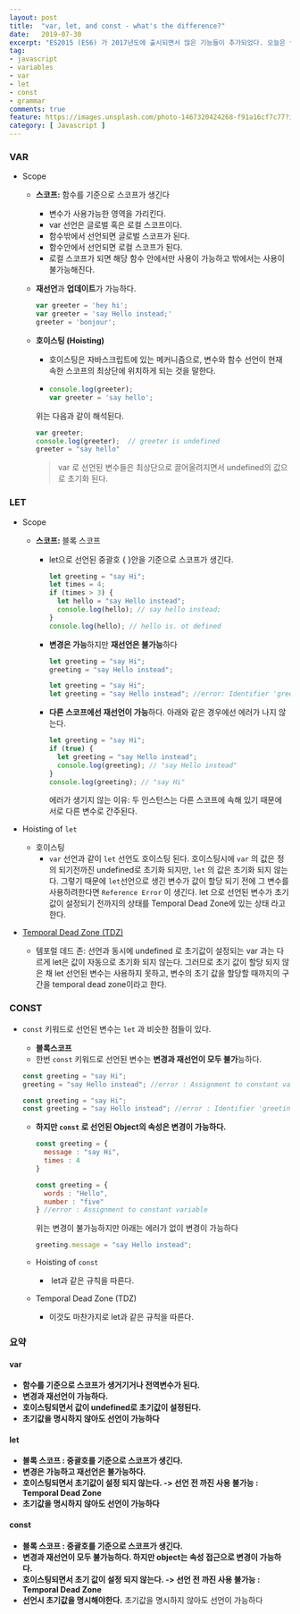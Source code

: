 ```yaml
---
layout: post
title:  "var, let, and const - what's the difference?"
date:   2019-07-30
excerpt: "ES2015 (ES6) 가 2017년도에 출시되면서 많은 기능들이 추가되었다. 오늘은 var과 let 그리고 const의 각각의 특징과 사용용도에 대해 알아보았다."
tag:
- javascript
- variables
- var
- let
- const
- grammar
comments: true
feature: https://images.unsplash.com/photo-1467320424268-f91a16cf7c77?ixlib=rb-1.2.1&ixid=eyJhcHBfaWQiOjEyMDd9&auto=format&fit=crop&w=1500&q=80
category: [ Javascript ]
---
```


### VAR

- Scope

  - **스코프:** 함수를 기준으로 스코프가 생긴다

    - 변수가 사용가능한 영역을 가리킨다.
    - var 선언은 글로벌 혹은 로컬 스코프이다.
    - 함수밖에서 선언되면 글로벌 스코프가 된다.
    - 함수안에서 선언되면 로컬 스코프가 된다.
    - 로컬 스코프가 되면 해당 함수 안에서만 사용이 가능하고 밖에서는 사용이 불가능해진다.

  - **재선언**과 **업데이트**가 가능하다.

    ```js
    var greeter = 'hey hi';
    var greeter = 'say Hello instead;'
    greeter = 'bonjour';
    ```

  - **호이스팅 (Hoisting)**

    - 호이스팅은 자바스크립트에 있는 메커니즘으로, 변수와 함수 선언이 현재 속한 스코프의 최상단에 위치하게 되는 것을 말한다. 

    - ```js
      console.log(greeter);
      var greeter = 'say hello';
      ```

    위는 다음과 같이 해석된다.

    ```js
    var greeter;
    console.log(greeter);  // greeter is undefined
    greeter = "say hello"
    ```

    > var 로 선언된 변수들은 최상단으로 끌어올려지면서 undefined의 값으로 초기화 된다.


### LET

- Scope

  - **스코프:** 블록 스코프

    - let으로 선언된 중괄호 { }안을 기준으로 스코프가 생긴다.

      ```js
      let greeting = "say Hi";
      let times = 4;
      if (times > 3) {
        let hello = "say Hello instead";
        console.log(hello); // say hello instead;
      }
      console.log(hello); // hello is. ot defined
      ```

    - **변경은 가능**하지만 **재선언은 불가능**하다

      ```js
      let greeting = "say Hi";
      greeting = "say Hello instead";
      ```

      ```js
      let greeting = "say Hi";
      let greeting = "say Hello instead"; //error: Identifier 'greeting' has already been declared
      ```

    - **다른 스코프에선 재선언이 가능**하다. 아래와 같은 경우에선 에러가 나지 않는다.

      ```js
      let greeting = "say Hi";
      if (true) {
        let greeting = "say Hello instead";
        console.log(greeting); // "say Hello instead"
      }
      console.log(greeting); // "say Hi"
      ```

      에러가 생기지 않는 이유: 두 인스턴스는 다른 스코프에 속해 있기 때문에 서로 다른 변수로 간주된다.

- Hoisting of `let` 

  - 호이스팅
    - `var` 선언과 같이 `let` 선언도 호이스팅 된다. 호이스팅시에 `var` 의 값은 정의 되기전까진 undefined로 초기화 되지만, `let` 의 값은 초기화 되지 않는다. 그렇기 때문에 `let`선언으로 생긴 변수가 값이 할당 되기 전에 그 변수를 사용하려한다면 `Reference Error` 이 생긴다. let 으로 선언된 변수가 초기값이 설정되기 전까지의 상태를 Temporal Dead Zone에 있는 상태 라고 한다.

- [Temporal Dead Zone (TDZ)](https://developer.mozilla.org/en-US/docs/Web/JavaScript/Reference/Statements/let#Temporal_dead_zone)

  - 템포럴 데드 존: 선언과 동시에 undefined 로 초기값이 설정되는 var 과는 다르게 let은 값이 자동으로 초기화 되지 않는다. 그러므로 초기 값이 할당 되지 않은 채 let 선언된 변수는 사용하지 못하고, 변수의 초기 값을 할당할 때까지의 구간을 temporal dead zone이라고 한다.  

### CONST

- `const` 키워드로 선언된 변수는 `let` 과 비슷한 점들이 있다.

  - **블록스코프**
  - 한번 `const` 키워드로 선언된 변수는 **변경과 재선언이 모두 불가**능하다.

  ```js
  const greeting = "say Hi";
  greeting = "say Hello instead"; //error : Assignment to constant variable
  ```

  ```js
  const greeting = "say Hi";
  const greeting = "say Hello instead"; //error : Identifier 'greeting' has already been declared
  ```

  - **하지만 `const` 로 선언된 Object의 속성은 변경이 가능하다.** 

    ```js
    const greeting = {
      message : "say Hi",
      times : 4
    }
    
    const greeting = {
      words : "Hello",
      number : "five"
    } //error : Assignment to constant variable
    ```

    위는 변경이 불가능하지만 아래는 에러가 없이 변경이 가능하다

    ```js
    greeting.message = "say Hello instead";
    ```

  - Hoisting of `const` 
    - ​	let과 같은 규칙을 따른다.

  - Temporal Dead Zone (TDZ)
    - 이것도 마찬가지로 let과 같은 규칙을 따른다.

### **요약**

#### **var**

- **함수를 기준으로 스코프가 생거기거나 전역변수가 된다.**
- **변경과 재선언이 가능하다.**
- **호이스팅되면서 값이 undefined로 초기값이 설정된다.**
- **초기값을 명시하지 않아도 선언이 가능하다**

#### **let**

- **블록 스코프 : 중괄호를 기준으로 스코프가 생긴다.**
- **변경은 가능하고 재선언은 불가능하다.**
- **호이스팅되면서 초기값이 설정 되지 않는다. -> 선언 전 까진 사용 불가능 : Temporal Dead Zone**
- **초기값을 명시하지 않아도 선언이 가능하다**

#### **const**

- **블록 스코프 : 중괄호를 기준으로 스코프가 생긴다.**
- **변경과 재선언이 모두 불가능하다. 하지만 object는 속성 접근으로 변경이 가능하다.**
- **호이스팅되면서 초기 값이 설정 되지 않는다. -> 선언 전 까진 사용 불가능 : Temporal Dead Zone**
- **선언시 초기값을 명시해야한다.** 초기값을 명시하지 않아도 선언이 가능하다

